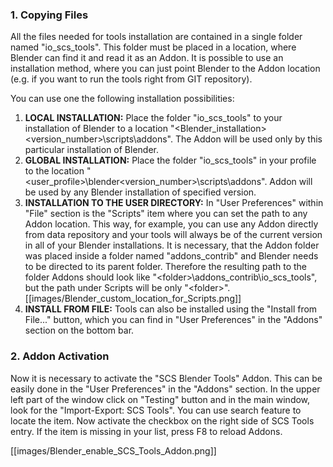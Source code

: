 ### 1. Copying Files
All the files needed for tools installation are contained in a single folder named "io_scs_tools". This folder must be placed in a location, where Blender can find it and read it as an Addon. It is possible to use an installation method, where you can just point Blender to the Addon location (e.g. if you want to run the tools right from GIT repository).

You can use one the following installation possibilities:

1. **LOCAL INSTALLATION:** Place the folder "io_scs_tools" to your installation of Blender to a location "<Blender_installation>\<version_number>\scripts\addons\". The Addon will be used only by this particular installation of Blender.
2. **GLOBAL INSTALLATION:** Place the folder "io_scs_tools" in your profile to the location "<user_profile>\blender\<version_number>\scripts\addons\". Addon will be used by any Blender installation of specified version.
3. **INSTALLATION TO THE USER DIRECTORY:** In "User Preferences" within "File" section is the "Scripts" item where you can set the path to any Addon location. This way, for example, you can use any Addon directly from data repository and your tools will always be of the current version in all of your Blender installations. It is necessary, that the Addon folder was placed inside a folder named "addons_contrib" and Blender needs to be directed to its parent folder. Therefore the resulting path to the folder Addons should look like "\<folder>\addons_contrib\io_scs_tools", but the path under Scripts will be only "\<folder>".
[[images/Blender_custom_location_for_Scripts.png]]
4. **INSTALL FROM FILE:** Tools can also be installed using the "Install from File..." button, which you can find in "User Preferences" in the "Addons" section on the bottom bar.

### 2. Addon Activation
Now it is necessary to activate the "SCS Blender Tools" Addon. This can be easily done in the "User Preferences" in the "Addons" section. In the upper left part of the window click on "Testing" button and in the main window, look for the "Import-Export: SCS Tools". You can use search feature to locate the item. Now activate the checkbox on the right side of SCS Tools entry. If the item is missing in your list, press F8 to reload Addons.

[[images/Blender_enable_SCS_Tools_Addon.png]]